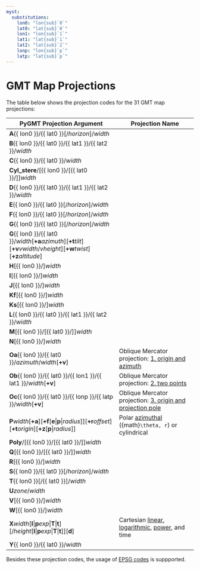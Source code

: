 ```yaml
---
myst:
  substitutions:
    lon0: "lon{sub}`0`"
    lat0: "lat{sub}`0`"
    lon1: "lon{sub}`1`"
    lat1: "lat{sub}`1`"
    lat2: "lat{sub}`2`"
    lonp: "lon{sub}`p`"
    latp: "lat{sub}`p`"
---
```


# GMT Map Projections

The table below shows the projection codes for the 31 GMT map projections:

| PyGMT Projection Argument | Projection Name |
| --- | --- |
| **A**{{ lon0 }}/{{ lat0 }}[/*horizon*]/*width*              | [](/projections/azim/azim_lambert.rst) |
| **B**{{ lon0 }}/{{ lat0 }}/{{ lat1 }}/{{ lat2 }}/*width*    | [](/projections/conic/conic_albers.rst) |
| **C**{{ lon0 }}/{{ lat0 }}/*width*                          | [](/projections/cyl/cyl_cassini.rst) |
| **Cyl_stere**/[{{ lon0 }}/[{{ lat0 }}/]]*width*             | [](/projections/cyl/cyl_stereographic.rst) |
| **D**{{ lon0 }}/{{ lat0 }}/{{ lat1 }}/{{ lat2 }}/*width*    | [](/projections/conic/conic_equidistant.rst) |
| **E**{{ lon0 }}/{{ lat0 }}[/*horizon*]/*width*              | [](/projections/azim/azim_equidistant.rst) |
| **F**{{ lon0 }}/{{ lat0 }}[/*horizon*]/*width*              | [](/projections/azim/azim_gnomonic.rst) |
| **G**{{ lon0 }}/{{ lat0 }}[/*horizon*]/*width*              | [](/projections/azim/azim_orthographic.rst) |
| **G**{{ lon0 }}/{{ lat0 }}/*width*[**+a***azimuth*][**+t***tilt*][**+v***vwidth*/*vheight*][**+w***twist*][**+z***altitude*] | [](/projections/azim/azim_general_perspective.rst) |
| **H**[{{ lon0 }}/]*width*                                   | [](/projections/misc/misc_hammer.rst) |
| **I**[{{ lon0 }}/]*width*                                   | [](/projections/misc/misc_sinusoidal.rst) |
| **J**[{{ lon0 }}/]*width*                                   | [](/projections/cyl/cyl_miller.rst) |
| **Kf**[{{ lon0 }}/]*width*                                  | [](/projections/misc/misc_eckertIV.rst) |
| **Ks**[{{ lon0 }}/]*width*                                  | [](/projections/misc/misc_eckertVI.rst) |
| **L**{{ lon0 }}/{{ lat0 }}/{{ lat1 }}/{{ lat2 }}/*width*    | [](/projections/conic/conic_lambert.rst) |
| **M**[{{ lon0 }}/[{{ lat0 }}/]]*width*                      | [](/projections/cyl/cyl_mercator.rst) |
| **N**[{{ lon0 }}/]*width*                                   | [](/projections/misc/misc_robinson.rst) |
| **Oa**{{ lon0 }}/{{ lat0 }}/*azimuth*/*width*[**+v**]             | Oblique Mercator projection: [1. origin and azimuth](/projections/cyl/cyl_oblique_mercator.rst) |
| **Ob**{{ lon0 }}/{{ lat0 }}/{{ lon1 }}/{{ lat1 }}/*width*[**+v**] | Oblique Mercator projection: [2. two points](/projections/cyl/cyl_oblique_mercator.rst) |
| **Oc**{{ lon0 }}/{{ lat0 }}/{{ lonp }}/{{ latp }}/*width*[**+v**] | Oblique Mercator projection: [3. origin and projection pole](/projections/cyl/cyl_oblique_mercator.rst) |
| **P***width*[**+a**][**+f**[**e**\|**p**\|*radius*]][**+r***offset*][**+t***origin*][**+z**[**p**\|*radius*]] | Polar [azimuthal](/projections/nongeo/polar.rst) ({math}`\theta, r`) or cylindrical |
| **Poly**/[{{ lon0 }}/[{{ lat0 }}/]]*width*                  | [](/projections/conic/polyconic.rst) |
| **Q**[{{ lon0 }}/[{{ lat0 }}/]]*width*                      | [](/projections/cyl/cyl_equidistant.rst) |
| **R**[{{ lon0 }}/]*width*                                   | [](/projections/misc/misc_winkel_tripel.rst) |
| **S**{{ lon0 }}/{{ lat0 }}[/*horizon*]/*width*              | [](/projections/azim/azim_general_stereographic.rst) |
| **T**{{ lon0 }}[/{{ lat0 }}]/*width*                        | [](/projections/cyl/cyl_transverse_mercator.rst) |
| **U***zone*/*width*                                         | [](/projections/cyl/cyl_universal_transverse_mercator.rst) |
| **V**[{{ lon0 }}/]*width*                                   | [](/projections/misc/misc_van_der_grinten.rst) |
| **W**[{{ lon0 }}/]*width*                                   | [](/projections/misc/misc_mollweide.rst) |
| **X***width*[**l**\|**p***exp*\|**T**\|**t**][/*height*[**l**\|**p***exp*\|**T**\|**t**]][**d**] | Cartesian [linear](/projections/nongeo/cartesian_linear.rst), [logarithmic](/projections/nongeo/cartesian_logarithmic.rst), [power](/projections/nongeo/cartesian_power.rst), and time |
| **Y**{{ lon0 }}/{{ lat0 }}/*width*                          | [](/projections/cyl/cyl_equal_area.rst) |

Besides these projection codes, the usage of [EPSG codes](https://www.pygmt.org/latest/gallery/maps/epsg_codes)
is suppported.